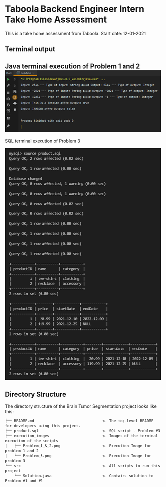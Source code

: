 
# Taboola Backend Engineer Intern Take Home Assessment

This is a take home assessment from Taboola. Start date: 12-01-2021

Terminal output
------------
Java terminal execution of Problem 1 and 2
![Image](./execution_images/Problem_1_&_2.png "Problem 1 and 2")
----

SQL terminal execution of Problem 3

![Image](./execution_images/Problem_3.png "Problem 3")

Directory Structure
------------

The directory structure of the Brain Tumor Segmentation project looks like this:
```
├── README.md                               <- The top-level README for developers using this project.
├── product.sql                             <- SQL script - Problem #3
├── execution_images                        <- Images of the terminal execution of the scripts
|   ├── Problem_1_&_2.png                   <- Execution Image for problem 1 and 2
|   └── Problem_3.png                       <- Execution Image for problem 3
└── src                                     <- All scripts to run this project
    └── Solution.java                       <- Contains solution to Problem #1 and #2



